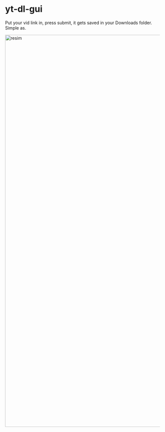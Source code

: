 # yt-dl-gui

Put your vid link in, press submit, it gets saved in your Downloads folder. Simple as.

<img width="1275" alt="resim" src="https://github.com/werkrei/yt-dl-gui/assets/33633356/81ea8b25-9fe0-42ef-a7b9-bb2aa228ed9c">
